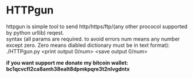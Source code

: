 # HTTPgun
httpgun is simple tool to send http/https/ftp/(any other prococol supported by python urllib) reqest.<br>
syntax (all params are required. to avoid errors num means any number except zero. Zero means diabled dictionary must be in text format):<br>
./HTTPgun.py <first part of url> <end of url> <dictionary file> <output file> <print output 0/num> <save output 0/num> <skip last part of url>



**if you want support me donate my bitcoin wallet:
bc1qcvcfl2ca8amh38ealt8dpmkpqre3t2nlvgdntx**
